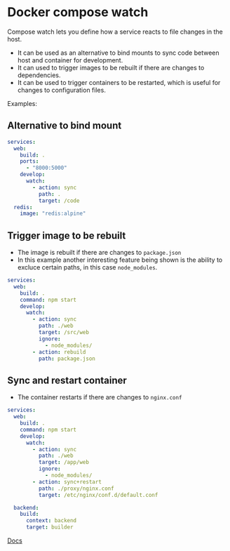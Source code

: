 # Docker compose watch

Compose watch lets you define how a service reacts to file changes in the host.

- It can be used as an alternative to bind mounts to sync code between host and container for development.
- It can used to trigger images to be rebuilt if there are changes to dependencies.
- It can be used to trigger containers to be restarted, which is useful for changes to configuration files.

Examples:

## Alternative to bind mount

```yaml
services:
  web:
    build: .
    ports:
      - "8000:5000"
    develop:
      watch:
        - action: sync
          path: .
          target: /code
  redis:
    image: "redis:alpine"
```

## Trigger image to be rebuilt

- The image is rebuilt if there are changes to `package.json`
- In this example another interesting feature being shown is the ability to excluce certain paths, in this case `node_modules`. 

```yaml
services:
  web:
    build: .
    command: npm start
    develop:
      watch:
        - action: sync
          path: ./web
          target: /src/web
          ignore:
            - node_modules/
        - action: rebuild
          path: package.json
```

## Sync and restart container

- The container restarts if there are changes to `nginx.conf`

```yaml
services:
  web:
    build: .
    command: npm start
    develop:
      watch:
        - action: sync
          path: ./web
          target: /app/web
          ignore:
            - node_modules/
        - action: sync+restart
          path: ./proxy/nginx.conf
          target: /etc/nginx/conf.d/default.conf

  backend:
    build:
      context: backend
      target: builder
```

[Docs](https://docs.docker.com/compose/file-watch/)